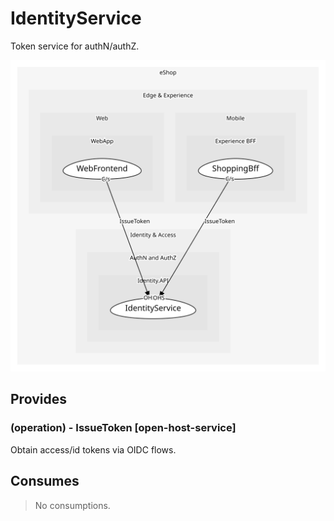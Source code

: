 


# IdentityService
Token service for authN/authZ.

![consumablemap](./consumablemap.svg)

## Provides

### (operation) - IssueToken [open-host-service]
Obtain access/id tokens via OIDC flows.


## Consumes
> No consumptions.
	
